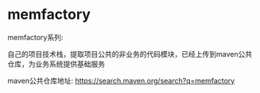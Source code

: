 # memfactory
memfactory系列:

自己的项目技术栈，提取项目公共的非业务的代码模块，已经上传到maven公共仓库，为业务系统提供基础服务

maven公共仓库地址: https://search.maven.org/search?q=memfactory

